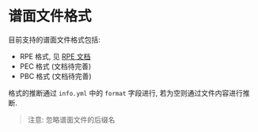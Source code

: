 # 谱面文件格式

目前支持的谱面文件格式包括:

- RPE 格式, 见 [RPE 文档](./rpe/index.md)
- PEC 格式 (文档待完善)
- PBC 格式 (文档待完善)

格式的推断通过 `info.yml` 中的 `format` 字段进行, 若为空则通过文件内容进行推断.

> 注意: 忽略谱面文件的后缀名
